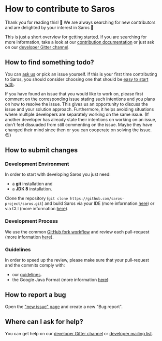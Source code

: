 # How to contribute to Saros

Thank you for reading this!
:tada: We are always searching for new contributors and are delighted by your interest in Saros :tada:

This is just a short overview for getting started. If you are searching for more information, take a look at our [contribution documentation](https://www.saros-project.org/contribute/) or just ask on our [developer Gitter channel](https://gitter.im/saros-project/saros).

## How to find something todo?

You can [ask us](https://gitter.im/saros-project/saros) or pick an issue yourself. If this is your first time contributing to Saros, you should consider choosing one that should be [easy to start with](https://github.com/saros-project/saros/contribute).

If you have found an issue that you would like to work on, please first comment on the corresponding issue stating such intentions and you plans on how to resolve the issue. This gives us an opportunity to discuss the issue and your solution approach. Furthermore, it helps avoiding situations where multiple developers are separately working on the same issue. (If another developer has already state their intentions on working on an issue, don't feel dissuaded from still commenting on the issue. Maybe they have changed their mind since then or you can cooperate on solving the issue. :wink:)

## How to submit changes

### Development Environment
In order to start with developing Saros you just need:

* a **git** installation and
* a **JDK 8** installation.

Clone the repository (`git clone https://github.com/saros-project/saros.git`) and build Saros via your IDE (more information [here](https://www.saros-project.org/contribute/development-environment.html))
or via CLI (more information [here](https://www.saros-project.org/contribute/development-environment.html#develop-without-an-ide)).

### Development Process
We use the common [GitHub fork workflow](https://guides.github.com/activities/forking/) and review each pull-request (more information [here](https://www.saros-project.org/contribute/processes/development.html)).

### Guidelines
In order to speed up the review, please make sure that your pull-request and the commits comply with:

* our [guidelines](https://www.saros-project.org/contribute/guidelines.html).
* the Google Java Format (more information [here](https://www.saros-project.org/contribute/development-environment.html#google-java-format))

## How to report a bug

Open the ["new issue" page](https://github.com/saros-project/saros/issues/new/choose) and create a new "Bug report".

## Where can I ask for help?

You can get help on our [developer Gitter channel](https://gitter.im/saros-project/saros) or [developer mailing list](https://groups.google.com/forum/#!forum/saros-devel).
